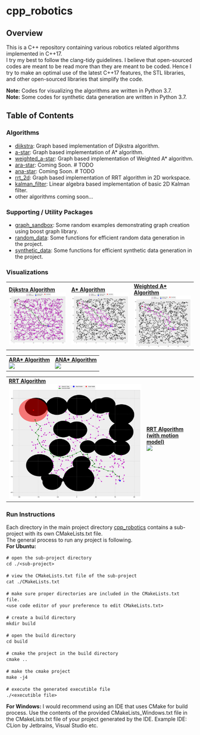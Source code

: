 # cpp_robotics

## Overview
This is a C++ repository containing various robotics related algorithms implemented in C++17.  
I try my best to follow the clang-tidy guidelines. I believe that open-sourced codes are meant to be read more than
they are meant to be coded. Hence I try to make an optimal use of the latest C++17 features, the STL libraries, 
and other open-sourced libraries that simplify the code.

**Note:** Codes for visualizing the algorithms are written in Python 3.7.  
**Note:** Some codes for synthetic data generation are written in Python 3.7.  

## Table of Contents
### Algorithms
- [dijkstra](./dijkstra): Graph based implementation of Dijkstra algorithm.
- [a-star](./a-star): Graph based implementation of A* algorithm.
- [weighted_a-star](./weighted_a-star): Graph based implementation of Weighted A* algorithm.
- [ara-star](./): Coming Soon. # TODO
- [ana-star](./): Coming Soon. # TODO
- [rrt_2d](./rrt_2d): Graph based implementation of RRT algorithm in 2D workspace.
- [kalman_filter](./kalman_filter): Linear algebra based implementation of basic 2D Kalman filter.
- other algorithms coming soon...

### Supporting / Utility Packages
- [graph_sandbox](./graph_sandbox): Some random examples demonstrating graph creation using boost graph library.
- [random_data](./random_data): Some functions for efficient random data generation in the project.
- [synthetic_data](./synthetic_data): Some functions for efficient synthetic data generation in the project.

### Visualizations

<div class="table-wrapper">
<table class="alt">
  <tr>
    <td> 
        <a href="./dijkstra"><b>Dijkstra Algorithm</b></a>  
        <div><span class="image fit"><img src="./dijkstra/outputs/sol_4.png"></span></div>
    </td>
    <td> 
        <a href="./a-star"><b>A* Algorithm</b></a>  
        <div><span class="image fit"><img src="./a-star/outputs/sol_4.png"></span></div>
    </td>
    <td> 
        <a href="./weighted_a-star"><b>Weighted A* Algorithm</b></a>  
        <div><span class="image fit"><img src="./weighted_a-star/outputs/sol_4.png"></span></div>
    </td>
  </tr>
</table>
</div>

<div class="table-wrapper">
<table class="alt">
  <tr>
    <td> 
        <a href="./ara-star"><b>ARA* Algorithm</b></a>  
        <div><span class="image fit"><img src="./ara-star/outputs/sol_4.png"></span></div>
    </td>
    <td> 
        <a href="./ana-star"><b>ANA* Algorithm</b></a>  
        <div><span class="image fit"><img src="./ana-star/outputs/sol_4.png"></span></div>
    </td>
  </tr>
</table>
</div>

<div class="table-wrapper">
<table class="alt">
  <tr>
    <td> 
        <a href="./rrt_2d"><b>RRT Algorithm</b></a>  
        <div><span class="image fit"><img src="./rrt_2d/outputs/sol_3.png"></span></div>
    </td>
    <td> 
        <a href="./rrt_2d_motion"><b>RRT Algorithm (with motion model)</b></a>  
        <div><span class="image fit"><img src="./rrt_2d_motion/outputs/sol_3.png"></span></div>
    </td>
  </tr>
</table>
</div>

### Run Instructions
Each directory in the main project directory [cpp_robotics](./) contains a sub-project with its own CMakeLists.txt
file.  
The general process to run any project is following.  
**For Ubuntu:**  
```shell script
# open the sub-project directory
cd ./<sub-project>

# view the CMakeLists.txt file of the sub-project
cat ./CMakeLists.txt

# make sure proper directories are included in the CMakeLists.txt file.
<use code editor of your preference to edit CMakeLists.txt>

# create a build directory
mkdir build

# open the build directory
cd build

# cmake the project in the build directory
cmake .. 

# make the cmake project
make -j4

# execute the generated executible file
./<executible file>
```
**For Windows:** I would recommend using an IDE that uses CMake for build process. Use the contents of the provided
CMakeLists_Windows.txt file in the CMakeLists.txt file of your project generated by the IDE.
Example IDE: CLion by Jetbrains, Visual Studio etc.